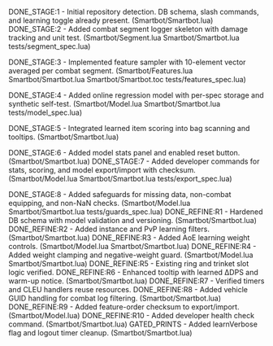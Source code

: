 DONE_STAGE:1 - Initial repository detection. DB schema, slash commands, and learning toggle already present. (Smartbot/Smartbot.lua)
DONE_STAGE:2 - Added combat segment logger skeleton with damage tracking and unit test. (Smartbot/Segment.lua Smartbot/Smartbot.lua tests/segment_spec.lua)

DONE_STAGE:3 - Implemented feature sampler with 10-element vector averaged per combat segment. (Smartbot/Features.lua Smartbot/Smartbot.lua Smartbot/Smartbot.toc tests/features_spec.lua)

DONE_STAGE:4 - Added online regression model with per-spec storage and synthetic self-test. (Smartbot/Model.lua Smartbot/Smartbot.lua tests/model_spec.lua)

DONE_STAGE:5 - Integrated learned item scoring into bag scanning and tooltips. (Smartbot/Smartbot.lua)

DONE_STAGE:6 - Added model stats panel and enabled reset button. (Smartbot/Smartbot.lua)
DONE_STAGE:7 - Added developer commands for stats, scoring, and model export/import with checksum. (Smartbot/Model.lua Smartbot/Smartbot.lua tests/export_spec.lua)

DONE_STAGE:8 - Added safeguards for missing data, non-combat equipping, and non-NaN checks. (Smartbot/Model.lua Smartbot/Smartbot.lua tests/guards_spec.lua)
DONE_REFINE:R1 - Hardened DB schema with model validation and versioning. (Smartbot/Smartbot.lua)
DONE_REFINE:R2 - Added instance and PvP learning filters. (Smartbot/Smartbot.lua)
DONE_REFINE:R3 - Added AoE learning weight controls. (Smartbot/Model.lua Smartbot/Smartbot.lua)
DONE_REFINE:R4 - Added weight clamping and negative-weight guard. (Smartbot/Model.lua Smartbot/Smartbot.lua)
DONE_REFINE:R5 - Existing ring and trinket slot logic verified.
DONE_REFINE:R6 - Enhanced tooltip with learned ΔDPS and warm-up notice. (Smartbot/Smartbot.lua)
DONE_REFINE:R7 - Verified timers and CLEU handlers reuse resources.
DONE_REFINE:R8 - Added vehicle GUID handling for combat log filtering. (Smartbot/Smartbot.lua)
DONE_REFINE:R9 - Added feature-order checksum to export/import. (Smartbot/Model.lua)
DONE_REFINE:R10 - Added developer health check command. (Smartbot/Smartbot.lua)
GATED_PRINTS - Added learnVerbose flag and logout timer cleanup. (Smartbot/Smartbot.lua)

